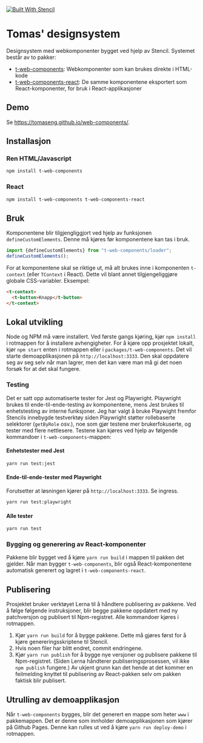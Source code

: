 [![Built With Stencil](https://img.shields.io/badge/-Built%20With%20Stencil-16161d.svg?logo=data%3Aimage%2Fsvg%2Bxml%3Bbase64%2CPD94bWwgdmVyc2lvbj0iMS4wIiBlbmNvZGluZz0idXRmLTgiPz4KPCEtLSBHZW5lcmF0b3I6IEFkb2JlIElsbHVzdHJhdG9yIDE5LjIuMSwgU1ZHIEV4cG9ydCBQbHVnLUluIC4gU1ZHIFZlcnNpb246IDYuMDAgQnVpbGQgMCkgIC0tPgo8c3ZnIHZlcnNpb249IjEuMSIgaWQ9IkxheWVyXzEiIHhtbG5zPSJodHRwOi8vd3d3LnczLm9yZy8yMDAwL3N2ZyIgeG1sbnM6eGxpbms9Imh0dHA6Ly93d3cudzMub3JnLzE5OTkveGxpbmsiIHg9IjBweCIgeT0iMHB4IgoJIHZpZXdCb3g9IjAgMCA1MTIgNTEyIiBzdHlsZT0iZW5hYmxlLWJhY2tncm91bmQ6bmV3IDAgMCA1MTIgNTEyOyIgeG1sOnNwYWNlPSJwcmVzZXJ2ZSI%2BCjxzdHlsZSB0eXBlPSJ0ZXh0L2NzcyI%2BCgkuc3Qwe2ZpbGw6I0ZGRkZGRjt9Cjwvc3R5bGU%2BCjxwYXRoIGNsYXNzPSJzdDAiIGQ9Ik00MjQuNywzNzMuOWMwLDM3LjYtNTUuMSw2OC42LTkyLjcsNjguNkgxODAuNGMtMzcuOSwwLTkyLjctMzAuNy05Mi43LTY4LjZ2LTMuNmgzMzYuOVYzNzMuOXoiLz4KPHBhdGggY2xhc3M9InN0MCIgZD0iTTQyNC43LDI5Mi4xSDE4MC40Yy0zNy42LDAtOTIuNy0zMS05Mi43LTY4LjZ2LTMuNkgzMzJjMzcuNiwwLDkyLjcsMzEsOTIuNyw2OC42VjI5Mi4xeiIvPgo8cGF0aCBjbGFzcz0ic3QwIiBkPSJNNDI0LjcsMTQxLjdIODcuN3YtMy42YzAtMzcuNiw1NC44LTY4LjYsOTIuNy02OC42SDMzMmMzNy45LDAsOTIuNywzMC43LDkyLjcsNjguNlYxNDEuN3oiLz4KPC9zdmc%2BCg%3D%3D&colorA=16161d&style=flat-square)](https://stenciljs.com)

# Tomas' designsystem

Designsystem med webkomponenter bygget ved hjelp av Stencil. Systemet består av to pakker:
- [t-web-components](https://www.npmjs.com/package/t-web-components): Webkomponenter som kan brukes direkte i HTML-kode
- [t-web-components-react](https://www.npmjs.com/package/t-web-components-react): De samme komponentene eksportert som React-komponenter, for bruk i React-applikasjoner

## Demo
Se https://tomaseng.github.io/web-components/.

## Installasjon

### Ren HTML/Javascript
```bash
npm install t-web-components
```

### React
```bash
npm install t-web-components t-web-components-react
```

## Bruk
Komponentene blir tilgjengliggjort ved hjelp av funksjonen `defineCustomElements`.
Denne må kjøres før komponentene kan tas i bruk.
```javascript
import {defineCustomElements} from "t-web-components/loader";
defineCustomElements();
```

For at komponentene skal se riktige ut, må alt brukes inne i komponenten `t-context` (eller `TContext` i React).
Dette vil blant annet tilgjengeliggjøre globale CSS-variabler.
Eksempel:

```html
<t-context>
  <t-button>Knapp</t-button>
</t-context>
```

## Lokal utvikling
Node og NPM må være installert.
Ved første gangs kjøring, kjør `npm install` i rotmappen for å installere avhengigheter.
For å kjøre opp prosjektet lokalt, kjør `npm start` enten i rotmappen eller i `packages/t-web-components`.
Det vil starte demoapplikasjonen på `http://localhost:3333`.
Den skal oppdatere seg av seg selv når man lagrer, men det kan være man må gi det noen forsøk for at det skal fungere.

### Testing
Det er satt opp automatiserte tester for Jest og Playwright.
Playwright brukes til ende-til-ende-testing av komponentene, mens Jest brukes til enhetstesting av interne funksjoner.
Jeg har valgt å bruke Playwight fremfor Stencils innebygde testverktøy siden Playwright støtter rollebaserte selektorer (`getByRole` osv.), noe som gjør testene mer brukerfokuserte, og tester med flere nettlesere.
Testene kan kjøres ved hjelp av følgende kommandoer i `t-web-components`-mappen:

#### Enhetstester med Jest
```bash
yarn run test:jest
```

#### Ende-til-ende-tester med Playwright
Forutsetter at løsningen kjører på `http://localhost:3333`. Se ingress.
```bash
yarn run test:playwright
```

#### Alle tester
```bash
yarn run test
```

### Bygging og generering av React-komponenter
Pakkene blir bygget ved å kjøre `yarn run build` i mappen til pakken det gjelder.
Når man bygger `t-web-components`, blir også React-komponentene automatisk generert og lagret i `t-web-components-react`.

## Publisering
Prosjektet bruker verktøyet Lerna til å håndtere publisering av pakkene.
Ved å følge følgende instruksjoner, blir begge pakkene oppdatert med ny patchversjon og publisert til Npm-registret.
Alle kommandoer kjøres i rotmappen.
1. Kjør `yarn run build` for å bygge pakkene. Dette må gjøres først for å kjøre genereringsskriptene til Stencil.
2. Hvis noen filer har blitt endret, commit endringene.
3. Kjør `yarn run publish` for å bygge nye versjoner og publisere pakkene til Npm-registret. (Siden Lerna håndterer publiseringsprosessen, vil ikke `npm publish` fungere.) Av ukjent grunn kan det hende at det kommer en feilmelding knyttet til publisering av React-pakken selv om pakken faktisk blir publisert.

## Utrulling av demoapplikasjon
Når `t-web-components` bygges, blir det generert en mappe som heter `www` i pakkemappen.
Det er denne som innholder demoapplikasjonen som kjører på Github Pages.
Denne kan rulles ut ved å kjøre `yarn run deploy-demo` i rotmappen.